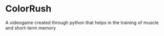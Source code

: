# ColorRush
A videogame created through python that helps in the training of muscle and short-term memory
